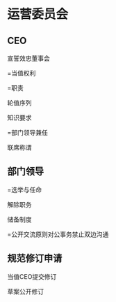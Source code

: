 运营委员会
======================

## CEO

宣誓效忠董事会

=当值权利

=职责

轮值序列

知识要求

=部门领导兼任

联席称谓

## 部门领导

=选举与任命

解除职务

储备制度

=公开交流原则对公事务禁止双边沟通

## 规范修订申请

当值CEO提交修订

草案公开修订